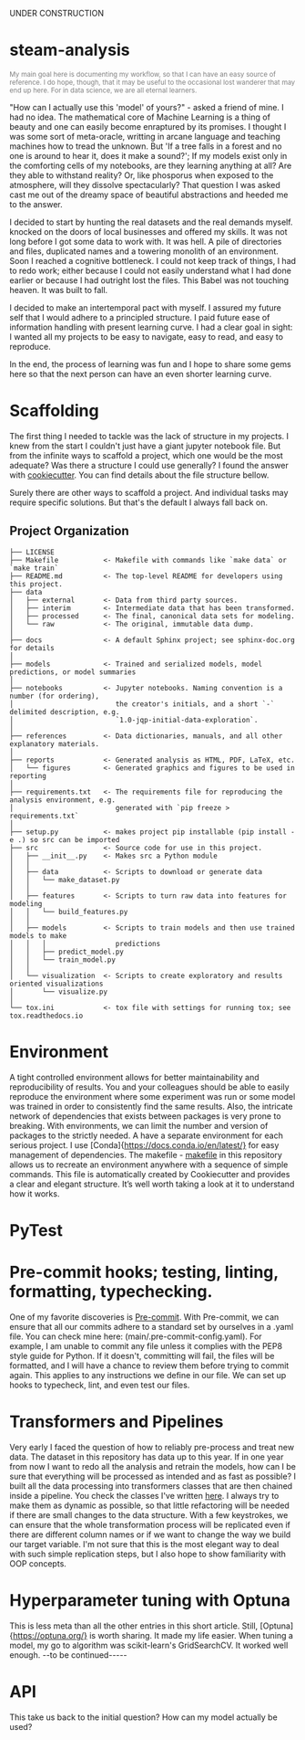 UNDER CONSTRUCTION

steam-analysis
==============================

<small><span style="color: gray;">My main goal here is documenting my workflow, so that I can have an easy source of reference. I do hope, though, that it may be useful to the occasional lost wanderer that may end up here. For in data science, we are all eternal learners.</span></small>

"How can I actually use this 'model' of yours?" - asked a friend of mine. I had no idea. The mathematical core of Machine Learning is a thing of beauty and one can easily become enraptured by its promises. I thought I was some sort of meta-oracle, writting in arcane language and teaching machines how to tread the unknown. But 'If a tree falls in a forest and no one is around to hear it, does it make a sound?'; If my models exist only in the comforting cells of my notebooks, are they learning anything at all? Are they able to withstand reality? Or, like phosporus when exposed to the atmosphere, will they dissolve spectacularly? That question I was asked cast me out of the dreamy space of beautiful abstractions and heeded me to the answer. 

I decided to start by hunting the real datasets and the real demands myself. knocked on the doors of local businesses and offered my skills. It was not long before I got some data to work with. It was hell. A pile of directories and files, duplicated names and a towering monolith of an environment. Soon I reached a cognitive bottleneck. I could not keep track of things, I had to redo work; either because I could not easily understand what I had done earlier or because I had outright lost the files. This Babel was not touching heaven. It was built to fall.

I decided to make an intertemporal pact with myself. I assured my future self that I would adhere to a principled structure. I paid future ease of information handling with present learning curve. I had a clear goal in sight: I wanted all my projects to be easy to navigate, easy to read, and easy to reproduce. 

In the end, the process of learning was fun and I hope to share some gems here so that the next person can have an even shorter learning curve. 

# Scaffolding 

The first thing I needed to tackle was the lack of structure in my projects. I knew from the start I couldn't just have a giant jupyter notebook file. But from the infinite ways to scaffold a project, which one would be the most adequate? Was there a structure I could use generally? I found the answer with [cookiecutter](https://drivendata.github.io/cookiecutter-data-science/). You can find details about the file structure bellow. 


Surely there are other ways to scaffold a project. And individual tasks may require specific solutions. But that's the default I always fall back on. 




Project Organization
------------

    ├── LICENSE
    ├── Makefile           <- Makefile with commands like `make data` or `make train`
    ├── README.md          <- The top-level README for developers using this project.
    ├── data
    │   ├── external       <- Data from third party sources.
    │   ├── interim        <- Intermediate data that has been transformed.
    │   ├── processed      <- The final, canonical data sets for modeling.
    │   └── raw            <- The original, immutable data dump.
    │
    ├── docs               <- A default Sphinx project; see sphinx-doc.org for details
    │
    ├── models             <- Trained and serialized models, model predictions, or model summaries
    │
    ├── notebooks          <- Jupyter notebooks. Naming convention is a number (for ordering),
    │                         the creator's initials, and a short `-` delimited description, e.g.
    │                         `1.0-jqp-initial-data-exploration`.
    │
    ├── references         <- Data dictionaries, manuals, and all other explanatory materials.
    │
    ├── reports            <- Generated analysis as HTML, PDF, LaTeX, etc.
    │   └── figures        <- Generated graphics and figures to be used in reporting
    │
    ├── requirements.txt   <- The requirements file for reproducing the analysis environment, e.g.
    │                         generated with `pip freeze > requirements.txt`
    │
    ├── setup.py           <- makes project pip installable (pip install -e .) so src can be imported
    ├── src                <- Source code for use in this project.
    │   ├── __init__.py    <- Makes src a Python module
    │   │
    │   ├── data           <- Scripts to download or generate data
    │   │   └── make_dataset.py
    │   │
    │   ├── features       <- Scripts to turn raw data into features for modeling
    │   │   └── build_features.py
    │   │
    │   ├── models         <- Scripts to train models and then use trained models to make
    │   │   │                 predictions
    │   │   ├── predict_model.py
    │   │   └── train_model.py
    │   │
    │   └── visualization  <- Scripts to create exploratory and results oriented visualizations
    │       └── visualize.py
    │
    └── tox.ini            <- tox file with settings for running tox; see tox.readthedocs.io


# Environment 

A tight controlled environment allows for better maintainability and reproducibility of results. You and your colleagues should be able to easily reproduce the environment where some experiment was run or some model was trained in order to consistently find the same results. Also, the intricate network of dependencies that exists between packages is very prone to breaking. With environments, we can limit the number and version of packages to the strictly needed. A have a separate environment for each serious project. I use [Conda]{https://docs.conda.io/en/latest/} for easy management of dependencies.
The makefile - [makefile](/blob/main/Makefile) in this repository allows us to recreate an environment anywhere with a sequence of simple commands. This file is automatically created by Cookiecutter and provides a clear and elegant structure. It’s well worth taking a look at it to understand how it works.

# PyTest

# Pre-commit hooks; testing, linting, formatting, typechecking.
One of my favorite discoveries is [Pre-commit](https://pre-commit.com/). With Pre-commit, we can ensure that all our commits adhere to a standard set by ourselves in a .yaml file. You can check mine here: (main/.pre-commit-config.yaml). For example, I am unable to commit any file unless it complies with the PEP8 style guide for Python. If it doesn't, committing will fail, the files will be formatted, and I will have a chance to review them before trying to commit again. This applies to any instructions we define in our file. We can set up hooks to typecheck, lint, and even test our files.

# Transformers and Pipelines
Very early I faced the question of how to reliably pre-process and treat new data. The dataset in this repository has data up to this year. If in one year from now I want to redo all the analysis and retrain the models, how can I be sure that everything will be processed as intended and as fast as possible? I built all the data processing into transformers classes that are then chained inside a pipeline. You check the classes I've written [here](https://github.com/{username}/{repository}/blob/main/src/features/transformer_classes.py). I always try to make them as dynamic as possible, so that little refactoring will be needed if there are small changes to the data structure. With a few keystrokes, we can ensure that the whole transformation process will be replicated even if there are different column names or if we want to change the way we build our target variable. I'm not sure that this is the most elegant way to deal with such simple replication steps, but I also hope to show familiarity with OOP concepts. 

# Hyperparameter tuning with Optuna

This is less meta than all the other entries in this short article. Still, [Optuna]{https://optuna.org/} is worth sharing. It made my life easier. When tuning a model, my go to algorithm was scikit-learn's GridSearchCV. It worked well enough. --to be continued-----

# API

This take us back to the initial question? How can my model actually be used? 
